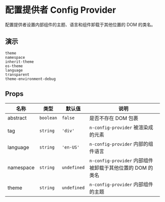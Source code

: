 # 配置提供者 Config Provider
配置提供者设置内部组件的主题、语言和组件卸载于其他位置的 DOM 的类名。
## 演示
```demo
theme
namespace
inherit-theme
os-theme
language
transparent
theme-environment-debug
```
## Props
|名称|类型|默认值|说明|
|-|-|-|-|
|abstract|`boolean`|`false`|是否不存在 DOM 包裹|
|tag|`string`|`'div'`|`n-config-provider` 被渲染成的元素|
|language|`string`|`'en-US'`|`n-config-provider` 内部的组件语言|
|namespace|`string`|`undefined`|`n-config-provider` 内部组件被卸载于其他位置的 DOM 的类名|
|theme|`string`|`undefined`|`n-config-provider` 内部组件的主题|


